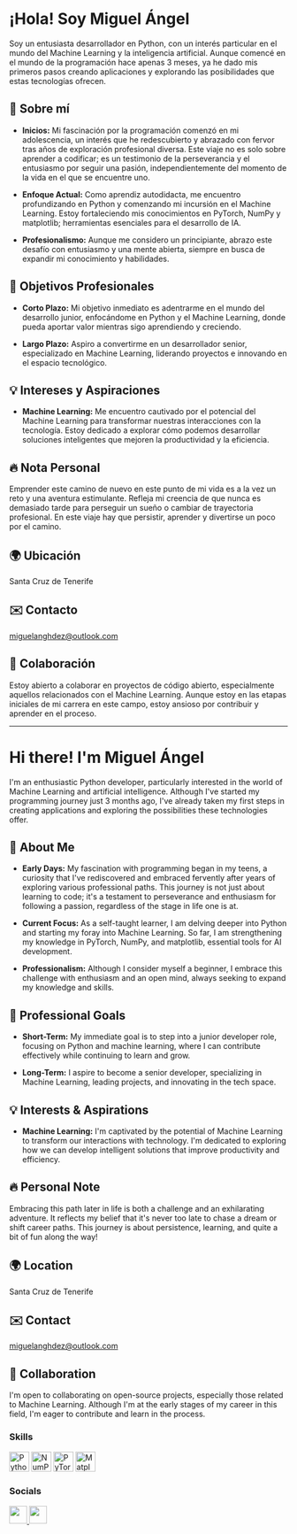 # ¡Hola! Soy Miguel Ángel

Soy un entusiasta desarrollador en Python, con un interés particular en el mundo del Machine Learning y la inteligencia artificial. Aunque comencé en el mundo de la programación hace apenas 3 meses, ya he dado mis primeros pasos creando aplicaciones y explorando las posibilidades que estas tecnologías ofrecen.

## 🌟 Sobre mí

- **Inicios:** Mi fascinación por la programación comenzó en mi adolescencia, un interés que he redescubierto y abrazado con fervor tras años de exploración profesional diversa. Este viaje no es solo sobre aprender a codificar; es un testimonio de la perseverancia y el entusiasmo por seguir una pasión, independientemente del momento de la vida en el que se encuentre uno.
  
- **Enfoque Actual:** Como aprendiz autodidacta, me encuentro profundizando en Python y comenzando mi incursión en el Machine Learning. Estoy fortaleciendo mis conocimientos en PyTorch, NumPy y matplotlib; herramientas esenciales para el desarrollo de IA.

- **Profesionalismo:** Aunque me considero un principiante, abrazo este desafío con entusiasmo y una mente abierta, siempre en busca de expandir mi conocimiento y habilidades.

## 🚀 Objetivos Profesionales

- **Corto Plazo:** Mi objetivo inmediato es adentrarme en el mundo del desarrollo junior, enfocándome en Python y el Machine Learning, donde pueda aportar valor mientras sigo aprendiendo y creciendo.
  
- **Largo Plazo:** Aspiro a convertirme en un desarrollador senior, especializado en Machine Learning, liderando proyectos e innovando en el espacio tecnológico.

## 💡 Intereses y Aspiraciones

- **Machine Learning:** Me encuentro cautivado por el potencial del Machine Learning para transformar nuestras interacciones con la tecnología. Estoy dedicado a explorar cómo podemos desarrollar soluciones inteligentes que mejoren la productividad y la eficiencia.

## 🔥 Nota Personal

Emprender este camino de nuevo en este punto de mi vida es a la vez un reto y una aventura estimulante. Refleja mi creencia de que nunca es demasiado tarde para perseguir un sueño o cambiar de trayectoria profesional. En este viaje hay que persistir, aprender y divertirse un poco por el camino.

## 🌍 Ubicación

Santa Cruz de Tenerife

## ✉️ Contacto

miguelanghdez@outlook.com

## 🤝 Colaboración

Estoy abierto a colaborar en proyectos de código abierto, especialmente aquellos relacionados con el Machine Learning. Aunque estoy en las etapas iniciales de mi carrera en este campo, estoy ansioso por contribuir y aprender en el proceso.

---

# Hi there! I'm Miguel Ángel

I'm an enthusiastic Python developer, particularly interested in the world of Machine Learning and artificial intelligence. Although I've started my programming journey just 3 months ago, I've already taken my first steps in creating applications and exploring the possibilities these technologies offer.

## 🌟 About Me

- **Early Days:** My fascination with programming began in my teens, a curiosity that I've rediscovered and embraced fervently after years of exploring various professional paths. This journey is not just about learning to code; it's a testament to perseverance and enthusiasm for following a passion, regardless of the stage in life one is at.
  
- **Current Focus:** As a self-taught learner, I am delving deeper into Python and starting my foray into Machine Learning. So far, I am strengthening my knowledge in PyTorch, NumPy, and matplotlib, essential tools for AI development.

- **Professionalism:** Although I consider myself a beginner, I embrace this challenge with enthusiasm and an open mind, always seeking to expand my knowledge and skills.

## 🚀 Professional Goals

- **Short-Term:** My immediate goal is to step into a junior developer role, focusing on Python and machine learning, where I can contribute effectively while continuing to learn and grow.
  
- **Long-Term:** I aspire to become a senior developer, specializing in Machine Learning, leading projects, and innovating in the tech space.

## 💡 Interests & Aspirations

- **Machine Learning:** I'm captivated by the potential of Machine Learning to transform our interactions with technology. I'm dedicated to exploring how we can develop intelligent solutions that improve productivity and efficiency.

## 🔥 Personal Note

Embracing this path later in life is both a challenge and an exhilarating adventure. It reflects my belief that it's never too late to chase a dream or shift career paths. This journey is about persistence, learning, and quite a bit of fun along the way!

## 🌍 Location

Santa Cruz de Tenerife

## ✉️ Contact

miguelanghdez@outlook.com

## 🤝 Collaboration

I'm open to collaborating on open-source projects, especially those related to Machine Learning. Although I'm at the early stages of my career in this field, I'm eager to contribute and learn in the process.


### Skills
<p align="left">
  <a href="https://www.python.org/" target="_blank" rel="noreferrer"><img src="https://raw.githubusercontent.com/danielcranney/readme-generator/main/public/icons/skills/python-colored.svg" width="36" height="36" alt="Python" /></a>
  <a href="https://numpy.org/" target="_blank" rel="noreferrer"><img src="https://www.svgrepo.com/show/354127/numpy.svg" width="36" height="36" alt="NumPy" /></a>
  <a href="https://pytorch.org/" target="_blank" rel="noreferrer"><img src="https://raw.githubusercontent.com/danielcranney/readme-generator/main/public/icons/skills/pytorch-colored.svg" width="36" height="36" alt="PyTorch" /></a>
  <a href="https://matplotlib.org/" target="_blank" rel="noreferrer"><img src="https://www.svgrepo.com/show/354127/numpy.svg" width="36" height="36" alt="Matplotlib" /></a>
</p>
                    

### Socials

<p align="left">
  <a href="https://www.github.com/MiguelHdezMoreno" target="_blank" rel="noreferrer">
    <img src="https://raw.githubusercontent.com/danielcranney/readme-generator/main/public/icons/socials/github.svg" width="32" height="32" />
  </a>
  <a href="https://www.linkedin.com/in/miguel-angel-hernandez-moreno/" target="_blank" rel="noreferrer">
    <img src="https://raw.githubusercontent.com/danielcranney/readme-generator/main/public/icons/socials/linkedin.svg" width="32" height="32" />
  </a>
</p>
